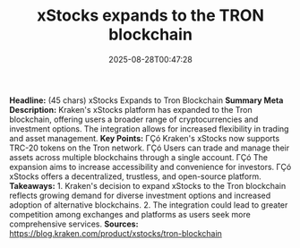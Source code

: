 ﻿---
title: "xStocks expands to the TRON blockchain"
date: "2025-08-28T00:47:28"
category: "Markets"
summary: ""
slug: "xstocks expands to the tron blockchain"
source_urls:
  - "https://blog.kraken.com/product/xstocks/tron-blockchain"
seo:
  title: "xStocks expands to the TRON blockchain | Hash n Hedge"
  description: ""
  keywords: ["news", "markets", "brief"]
---
**Headline:** (45 chars) xStocks Expands to Tron Blockchain  **Summary Meta Description:**  Kraken's xStocks platform has expanded to the Tron blockchain, offering users a broader range of cryptocurrencies and investment options. The integration allows for increased flexibility in trading and asset management.  **Key Points:**  ΓÇó Kraken's xStocks now supports TRC-20 tokens on the Tron network. ΓÇó Users can trade and manage their assets across multiple blockchains through a single account. ΓÇó The expansion aims to increase accessibility and convenience for investors. ΓÇó xStocks offers a decentralized, trustless, and open-source platform.  **Takeaways:**  1. Kraken's decision to expand xStocks to the Tron blockchain reflects growing demand for diverse investment options and increased adoption of alternative blockchains. 2. The integration could lead to greater competition among exchanges and platforms as users seek more comprehensive services.  **Sources:**  https://blog.kraken.com/product/xstocks/tron-blockchain 
